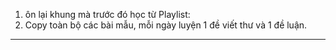 
1. ôn lại khung mà trước đó học từ Playlist: 
2. Copy toàn bộ các bài mẫu, mỗi ngày luyện 1 đề viết thư và 1 đề luận. 

---
